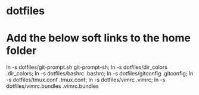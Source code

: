 # dotfiles
# Add the below soft links to the home folder
ln -s dotfiles/git-prompt.sh git-prompt-sh; ln -s dotfiles/dir_colors .dir_colors; ln -s dotfiles/bashrc .bashrc; ln -s dotfiles/gitconfig .gitconfig; ln -s dotfiles/tmux.conf .tmux.conf; ln -s dotfiles/vimrc .vimrc; ln -s dotfiles/vimrc.bundles .vimrc.bundles
